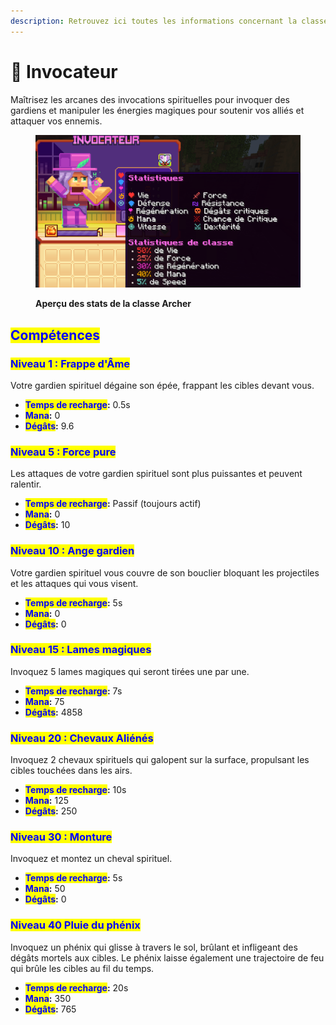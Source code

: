 ```yaml
---
description: Retrouvez ici toutes les informations concernant la classe Invocateur
---
```


# 🤲 Invocateur

Maîtrisez les arcanes des invocations spirituelles pour invoquer des gardiens et manipuler les énergies magiques pour soutenir vos alliés et attaquer vos ennemis.

<figure><img src="../../.gitbook/assets/Les_Classes/Invocateur.png" alt=""><figcaption><p><strong>Aperçu des stats de la classe Archer</strong></p></figcaption></figure>

## <mark style="color:blue;">Compétences</mark>

### <mark style="color:blue;">**Niveau 1 : Frappe d'Âme**</mark>

Votre gardien spirituel dégaine son épée, frappant les cibles devant vous.

* <mark style="color:blue;">**Temps de recharge**</mark>**:** 0.5s 
* <mark style="color:blue;">**Mana**</mark>**:** 0
* <mark style="color:blue;">**Dégâts**</mark>**:** 9.6

### <mark style="color:blue;">**Niveau 5 : Force pure**</mark>

Les attaques de votre gardien spirituel sont plus puissantes et peuvent ralentir.

* <mark style="color:blue;">**Temps de recharge**</mark>**:** Passif (toujours actif)
* <mark style="color:blue;">**Mana**</mark>**:** 0
* <mark style="color:blue;">**Dégâts**</mark>**:** 10

### <mark style="color:blue;">**Niveau 10 : Ange gardien**</mark>

Votre gardien spirituel vous couvre de son bouclier bloquant les projectiles et les attaques qui vous visent.

* <mark style="color:blue;">**Temps de recharge**</mark>**:** 5s
* <mark style="color:blue;">**Mana**</mark>**:** 0
* <mark style="color:blue;">**Dégâts**</mark>**:** 0 

### <mark style="color:blue;">**Niveau 15 : Lames magiques**</mark>

Invoquez 5 lames magiques qui seront tirées une par une.

* <mark style="color:blue;">**Temps de recharge**</mark>**:** 7s
* <mark style="color:blue;">**Mana**</mark>**:** 75
* <mark style="color:blue;">**Dégâts**</mark>**:** 4858

### <mark style="color:blue;">**Niveau 20 : Chevaux Aliénés**</mark>

Invoquez 2 chevaux spirituels qui galopent sur la surface, propulsant les cibles touchées dans les airs.

* <mark style="color:blue;">**Temps de recharge**</mark>**:** 10s
* <mark style="color:blue;">**Mana**</mark>**:** 125
* <mark style="color:blue;">**Dégâts**</mark>**:** 250

### <mark style="color:blue;">**Niveau 30 : Monture**</mark>

Invoquez et montez un cheval spirituel.

* <mark style="color:blue;">**Temps de recharge**</mark>**:** 5s
* <mark style="color:blue;">**Mana**</mark>**:** 50
* <mark style="color:blue;">**Dégâts**</mark>**:** 0

### <mark style="color:blue;">**Niveau 40  Pluie du phénix**</mark>

Invoquez un phénix qui glisse à travers le sol, brûlant et infligeant des dégâts mortels aux cibles. Le phénix laisse également une trajectoire de feu qui brûle les cibles au fil du temps.

* <mark style="color:blue;">**Temps de recharge**</mark>**:** 20s
* <mark style="color:blue;">**Mana**</mark>**:** 350
* <mark style="color:blue;">**Dégâts**</mark>**:** 765
